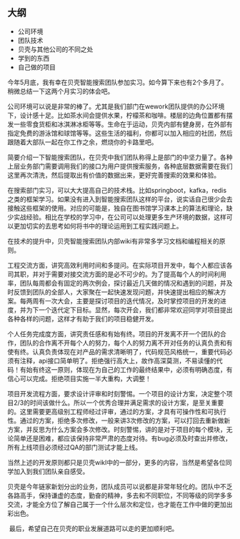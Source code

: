 ## 大纲

- 公司环境
- 团队技术
- 贝壳与其他公司的不同之处
- 学到的东西
- 自己做的项目



​	今年5月底，我有幸在贝壳智能搜索团队参加实习。如今算下来也有2个多月了。稍微总结一下这两个月实习的体会吧。

​	公司环境可以说是非常的棒了。尤其是我们部门在wework团队提供的办公环境下，设计感十足。比如茶水间会提供水果，柠檬茶和咖啡。楼层的边角位置都有摆发一些零食货柜和冰淇淋冰柜等等。生命在于运动，贝壳内部有健身房，在外部有指定免费的游泳馆和球馆等等。这些生活的福利，你都可以加入相应的社团，然后跟随着大部队一起在你工作之余，燃烧你的卡路里吧。

​	简要介绍一下智能搜索团队，在贝壳中我们团队称得上是部门的中坚力量了。各种上层业务部门需要调用我们的接口为用户提供搜索服务，各种底层数据需要在我们这里再次清洗，然后提取出有价值的数据出来，更好完善搜索的效果和体验。

​	在搜索部门实习，可以大大提高自己的技术栈。比如springboot，kafka，redis之类的框架学习。如果没有进入到智能搜索团队这样的平台，说实话自己很少会去接触这些框架的使用。对应的可能是，独自在图书馆学习课本上的算法和理论，缺少实战经验。相比在学校的学习中，在公司可以处理更多生产环境的数据，这样可以更加切实的去思考如何将书中的理论运用到工程实践问题上。

​	在技术的提升中，贝壳智能搜索团队内部wiki有非常多学习文档和编程相关的原则。

​	工程交流方面，讲究高效利用时间和多提问。在实际项目开发中，每个人都应该各司其职，并对于需要对接交流方面的是必不可少的。为了提高每个人的时间利用率，团队每周都会有固定的两次例会，探讨最近几天做的情况和遇到的问题，并及时反馈到团队的全部人，大家聚在一起快速发现问题，并快速提出相应的解决方案。每两周有一次大会，主要是探讨项目的迭代情况，及时掌控项目的开发的进度，并为下一个迭代定下目标。显然，每次开会，我们都非常欢迎同学对项目提出各种各样的问题，这样才有助于我们的项目稳健开发。

​	个人任务完成度方面，讲究责任感和有始有终。项目的开发离不开一个团队的合作，团队的合作离不开每个人的努力，每个人的努力离不开对任务的认真负责和有使有终。认真负责体现在对产品的需求清晰明了，代码规范风格统一，重要代码必须有注释，api接口简单明了。拒绝强行高大上，故作高深莫测，不易读懂的代码！有始有终这一原则，体现在为自己的工作的最终结果中，必须有明确态度，有信心可以完成。拒绝项目实施一半大重构，大调整！

​	项目开发流程方面，要求设计评审和时刻警惕。一个项目的设计方案，决定整个项目2/3的时间该做什么。所以一个优秀合理并满足需求的设计方案，是至关重要的。这里需要更高级别工程师经过评审，通过的方案，才具有可操作性和可执行性。通过的方案，拒绝多次修改，一般来讲3次修改的方案，可以打回去重新做新方案，并反思为什么方案会多次修改。时刻警惕，讲的是对于项目的每个模块，无论简单还是困难，都应该保持非常严肃的态度对待。有bug必须及时查出并修改，所有上线项目必须经过QA的部门测试才能上线。

​	当然上述的开发原则都只是贝壳wikI中的一部分，更多的内容，当然是希望各位同学加入到我们团队亲自感受。

​	贝壳是今年链家新划分出的业务，团队成员可以说都是非常年轻化的。团队中不乏各路高手，保持谦虚的态度，勤奋的精神，多去和不同职位，不同等级的同学多多交流，才能全方位了解自己属于一个什么层次和定位，也才能在工作中做的更加出彩出色。

​	最后，希望自己在贝壳的职业发展道路可以走的更加顺利吧。